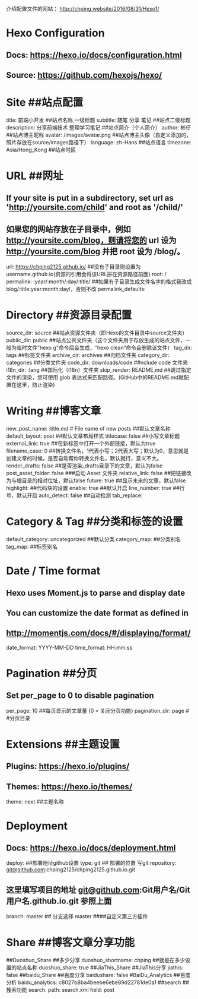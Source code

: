 介绍配置文件的网站：
http://chping.website/2016/08/31/Hexo1/


# Hexo Configuration
## Docs: https://hexo.io/docs/configuration.html
## Source: https://github.com/hexojs/hexo/
# Site                                   ##站点配置
title: 前端小开发                         ##站点名称,一级标题
subtitle: 随笔 分享 笔记 			 ##站点二级标题
description: 分享前端技术 整理学习笔记     ##站点简介（个人简介）
author: 彬仔                             ##站点博主昵称
avatar: /images/avatar.png               ##站点博主头像（自定义添加的，照片存放在source/images路径下）
language: zh-Hans                        ##站点语言
timezone: Asia/Hong_Kong                 ##站点时区
# URL  ##网址
## If your site is put in a subdirectory, set url as 'http://yoursite.com/child' and root as '/child/'
## 如果您的网站存放在子目录中，例如 http://yoursite.com/blog，则请将您的 url 设为 http://yoursite.com/blog 并把 root 设为 /blog/。
url: https://chping2125.github.io/    ##没有子目录则设置为username.github.io(资源的引用会将该URL拼在资源路径前面)
root: /
permalink: :year/:month/:day/:title/  ##如果有子目录生成文件名字的格式我改成blog/:title:year:month:day/，否则不改
permalink_defaults:

# Directory                  ##资源目录配置
source_dir: source           ##站点资源文件夹（即Hexo的文件目录中source文件夹）
public_dir: public           ##站点公共文件夹（这个文件夹用于存放生成的站点文件，一般为临时文件"hexo g"命令后会生成，“hexo clean”命令会删除该文件）
tag_dir: tags                ##标签文件夹
archive_dir: archives        ##归档文件夹
category_dir: categories     ##分类文件夹
code_dir: downloads/code     ##nclude code 文件夹
i18n_dir: :lang              ##国际化（i18n）文件夹
skip_render: README.md       ##跳过指定文件的渲染，您可使用 glob 表达式来匹配路径。(GitHub中的README.md就配置在这里，防止渲染)
# Writing   ##博客文章
new_post_name: :title.md # File name of new posts  ##默认文章名称
default_layout: post                               ##默认文章布局样式
titlecase: false                                   ##小写文章标题
external_link: true                                ##在新标签中打开一个外部链接，默认为true
filename_case: 0  ##转换文件名，1代表小写；2代表大写；默认为0，意思就是创建文章的时候，是否自动帮你转换文件名，默认就行，意义不大。
render_drafts: false                               ##是否渲染_drafts目录下的文章，默认为false
post_asset_folder: false                           ###启动 Asset 文件夹
relative_link: false                               ##把链接改为与根目录的相对位址，默认false
future: true                                       ##显示未来的文章，默认false
highlight:                                         ##代码块的设置
  enable: true                        ##默认开启
  line_number: true                   ##行号，默认开启
  auto_detect: false                  ##自动检测
  tab_replace:
# Category & Tag                      ##分类和标签的设置
default_category: uncategorized       ##默认分类
category_map:                         ##分类别名
tag_map:                              ##标签别名
# Date / Time format 
## Hexo uses Moment.js to parse and display date
## You can customize the date format as defined in
## http://momentjs.com/docs/#/displaying/format/
date_format: YYYY-MM-DD
time_format: HH:mm:ss
# Pagination ##分页
## Set per_page to 0 to disable pagination
per_page: 10          ##每页显示的文章量 (0 = 关闭分页功能)
pagination_dir: page  # #分页目录
# Extensions        ##主题设置
## Plugins: https://hexo.io/plugins/
## Themes: https://hexo.io/themes/
theme: next         ##主题名称
# Deployment
## Docs: https://hexo.io/docs/deployment.html
deploy:            ##部署地址github设置
  type: git        ## 部署的位置  写git
  repository: git@github.com:chping2125/chping2125.github.io.git 
  ## 这里填写项目的地址 git@github.com:Git用户名/Git用户名.github.io.git 参照上面
  branch: master   ## 分支选择 master
####自定义第三方插件
# Share      ##博客文章分享功能
##Duoshuo_Share       ##多少分享
duoshuo_shortname: chping    ##就是在多少设置的站点名称
duoshuo_share: true 
##JiaThis_Share       ##JiaThis分享
jiathis: false 
##baidu_Share         ##百度分享
baidushare: false
#BaiDu_Analytics      ##百度分析
baidu_analytics: c8027b8ba4beebe6ebe89d22781de0a1 
##search              ##搜索功能
search:
  path: search.xml
  field: post